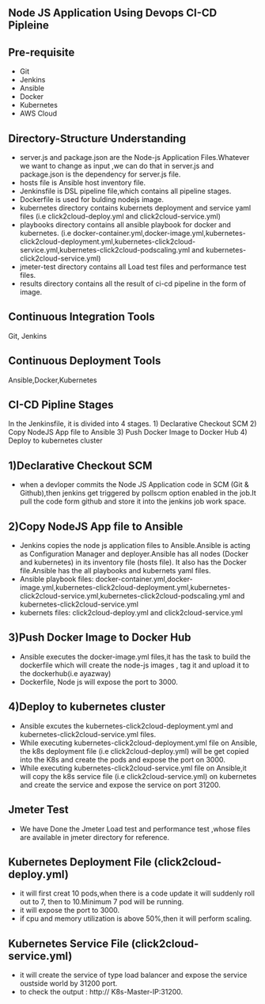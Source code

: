Node JS Application Using Devops CI-CD Pipleine
------------------------------------------------

Pre-requisite
-----------------
  - Git
  - Jenkins
  - Ansible
  - Docker
  - Kubernetes 
  - AWS Cloud
 
 Directory-Structure Understanding
 -------------------------------------
  - server.js and package.json are the Node-js Application Files.Whatever we want to change as input ,we can do that in server.js and package.json is the dependency for server.js file.
  - hosts file is Ansible host inventory file.
  - Jenkinsfile is DSL pipeline file,which contains all pipeline stages.
  - Dockerfile is used for bulding nodejs image.
  - kubernetes directory contains kubernets deployment and service  yaml files (i.e  click2cloud-deploy.yml and click2cloud-service.yml)
  - playbooks directory contains all ansible playbook for docker and kubernetes. (i.e docker-container.yml,docker-image.yml,kubernetes-click2cloud-deployment.yml,kubernetes-click2cloud-service.yml,kubernetes-click2cloud-podscaling.yml and kubernetes-click2cloud-service.yml) 
  - jmeter-test directory contains all Load test files and performance test files.
  - results directory contains all the result of ci-cd pipeline in the form of image.
  
  Continuous Integration Tools
  -----------------------------
  Git, Jenkins
  
  Continuous Deployment Tools
  ----------------------------
  Ansible,Docker,Kubernetes
  
  CI-CD Pipline Stages
  ---------------------
  In the Jenkinsfile, it is divided into 4 stages.
     1) Declarative Checkout SCM
     2) Copy NodeJS App file to Ansible
     3) Push Docker Image to Docker Hub
     4) Deploy to kubernetes cluster
     
  1)Declarative Checkout SCM
  ---------------------------
   - when a devloper commits the Node JS Application code in SCM (Git & Github),then jenkins get triggered by pollscm option enabled in the job.It pull the code form github and store it into the jenkins job work space.
  
  2)Copy NodeJS App file to Ansible
  ---------------------------------
   - Jenkins copies the node js application files to Ansible.Ansible is acting as Configuration Manager and deployer.Ansible has all nodes (Docker and kubernetes) in its inventory file (hosts file). It also has the Docker file.Ansible has the all playbooks and kubernets yaml files.
   - Ansible playbook files:  docker-container.yml,docker-image.yml,kubernetes-click2cloud-deployment.yml,kubernetes-click2cloud-service.yml,kubernetes-click2cloud-podscaling.yml and kubernetes-click2cloud-service.yml
   - kubernets files: click2cloud-deploy.yml and click2cloud-service.yml
                     
  3)Push Docker Image to Docker Hub
  --------------------------------
  - Ansible executes the docker-image.yml files,it has the task to build the dockerfile which will create the node-js images , tag it and upload it to the dockerhub(i.e ayazway)
  - Dockerfile, Node js will expose the port to 3000.
  
  
  4)Deploy to kubernetes cluster
  -----------------------------
  - Ansible excutes the kubernetes-click2cloud-deployment.yml and kubernetes-click2cloud-service.yml files. 
  - While executing kubernetes-click2cloud-deployment.yml file on Ansible, the k8s deployment file (i.e click2cloud-deploy.yml) will be get copied into the K8s and create       the pods and expose the port on 3000.
  - While executing kubernetes-click2cloud-service.yml file on Ansible,it will copy the k8s service file (i.e click2cloud-service.yml) on kubernetes and create the service and expose the service on port 31200.
  
  
  Jmeter Test
  -------------
  - We have Done the Jmeter Load test and performance test ,whose files are available in jmeter directory for reference. 
  
  Kubernetes Deployment File (click2cloud-deploy.yml) 
  -------------------------------------------------------
  - it will first creat 10 pods,when there is a code update it will suddenly roll out to 7, then to 10.Minimum 7 pod will be running.
  - it will expose the port to 3000.
  - if cpu and memory utilization is above 50%,then it will perform scaling.
  
  Kubernetes Service File (click2cloud-service.yml)
  -------------------------------------------------------
  - it will create the service of type load balancer and expose the service oustside world by 31200 port.
  - to check the output : http:// K8s-Master-IP:31200.
      
    
   
  
  




